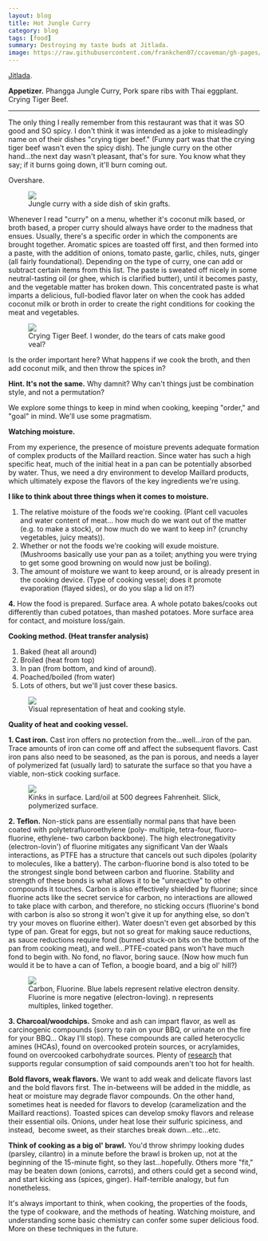 ```yaml
---
layout: blog
title: Hot Jungle Curry
category: blog
tags: [food]  
summary: Destroying my taste buds at Jitlada.
image: https://raw.githubusercontent.com/frankchen07/ccaveman/gh-pages/images/blog/062412_jitlada_3_courtesy_fc.jpg
---
```


[Jitlada](http://www.yelp.com/biz/jitlada-thai-los-angeles).

**Appetizer.** Phangga Jungle Curry, Pork spare ribs with Thai eggplant. Crying Tiger Beef.

---

The only thing I really remember from this restaurant was that it was SO good and SO spicy. I don't think it was intended as a joke to misleadingly name on of their dishes "crying tiger beef." (Funny part was that the crying tiger beef wasn't even the spicy dish). The jungle curry on the other hand...the next day wasn't pleasant, that's for sure. You know what they say; if it burns going down, it'll burn coming out.

Overshare.

<figure>
    <img src="https://raw.githubusercontent.com/frankchen07/ccaveman/gh-pages/images/blog/062412_jitlada_3_courtesy_fc.jpg"></img>
    <figcaption>Jungle curry with a side dish of skin grafts.</figcaption>
</figure>

Whenever I read "curry" on a menu, whether it's coconut milk based, or broth based, a proper curry should always have order to the madness that ensues. Usually, there's a specific order in which the components are brought together. Aromatic spices are toasted off first, and then formed into a paste, with the addition of onions, tomato paste, garlic, chiles, nuts, ginger (all fairly foundational). Depending on the type of curry, one can add or subtract certain items from this list. The paste is sweated off nicely in some neutral-tasting oil (or ghee, which is clarified butter), until it becomes pasty, and the vegetable matter has broken down. This concentrated paste is what imparts a delicious, full-bodied flavor later on when the cook has added coconut milk or broth in order to create the right conditions for cooking the meat and vegetables.

<figure>
    <img src="https://raw.githubusercontent.com/frankchen07/ccaveman/gh-pages/images/blog/062412_jitlada_1_courtesy_fc.jpg"></img>
    <figcaption>Crying Tiger Beef. I wonder, do the tears of cats make good veal?</figcaption>
</figure>

Is the order important here? What happens if we cook the broth, and then add coconut milk, and then throw the spices in?

**Hint. It's not the same.** Why damnit? Why can't things just be combination style, and not a permutation?

We explore some things to keep in mind when cooking, keeping "order," and "goal" in mind. We'll use some pragmatism.

**Watching moisture.**

From my experience, the presence of moisture prevents adequate formation of complex products of the Maillard reaction. Since water has such a high specific heat, much of the initial heat in a pan can be potentially absorbed by water. Thus, we need a dry environment to develop Maillard products, which ultimately expose the flavors of the key ingredients we're using.

**I like to think about three things when it comes to moisture.**

1. The relative moisture of the foods we're cooking. (Plant cell vacuoles and water content of meat... how much do we want out of the matter (e.g. to make a stock), or how much do we want to keep in? (crunchy vegetables, juicy meats)).
2. Whether or not the foods we're cooking will exude moisture. (Mushrooms basically use your pan as a toilet; anything you were trying to get some good browning on would now just be boiling).
3. The amount of moisture we want to keep around, or is already present in the cooking device. (Type of cooking vessel; does it promote evaporation (flayed sides), or do you slap a lid on it?)

**4.** How the food is prepared. Surface area. A whole potato bakes/cooks out differently than cubed potatoes, than mashed potatoes. More surface area for contact, and moisture loss/gain.

**Cooking method. (Heat transfer analysis)**

1. Baked (heat all around)
2. Broiled (heat from top)
3. In pan (from bottom, and kind of around).
4. Poached/boiled (from water)
5. Lots of others, but we'll just cover these basics.

<figure>
    <img src="https://raw.githubusercontent.com/frankchen07/ccaveman/gh-pages/images/blog/093012_cooking_methods_courtesy_fc.jpg"></img>
    <figcaption>Visual representation of heat and cooking style.</figcaption>
</figure>

**Quality of heat and cooking vessel.**

**1. Cast iron.** Cast iron offers no protection from the...well...iron of the pan. Trace amounts of iron can come off and affect the subsequent flavors. Cast iron pans also need to be seasoned, as the pan is porous, and needs a layer of polymerized fat (usually lard) to saturate the surface so that you have a viable, non-stick cooking surface.

<figure>
    <img src="https://raw.githubusercontent.com/frankchen07/ccaveman/gh-pages/images/blog/093012_cast_iron_courtesy_fc.jpg"></img>
    <figcaption>Kinks in surface. Lard/oil at 500 degrees Fahrenheit. Slick, polymerized surface.</figcaption>
</figure>

**2. Teflon.** Non-stick pans are essentially normal pans that have been coated with polytetrafluoroethylene (poly- multiple, tetra-four, fluoro-fluorine, ethylene- two carbon backbone). The high electronegativity (electron-lovin') of fluorine mitigates any significant Van der Waals interactions, as PTFE has a structure that cancels out such dipoles (polarity to molecules, like a battery). The carbon-fluorine bond is also toted to be the strongest single bond between carbon and fluorine. Stability and strength of these bonds is what allows it to be "unreactive" to other compounds it touches. Carbon is also effectively shielded by fluorine; since fluorine acts like the secret service for carbon, no interactions are allowed to take place with carbon, and therefore, no sticking occurs (fluorine's bond with carbon is also so strong it won't give it up for anything else, so don't try your moves on fluorine either). Water doesn't even get absorbed by this type of pan. Great for eggs, but not so great for making sauce reductions, as sauce reductions require fond (burned stuck-on bits on the bottom of the pan from cooking meat), and well...PTFE-coated pans won't have much fond to begin with. No fond, no flavor, boring sauce. (Now how much fun would it be to have a can of Teflon, a boogie board, and a big ol' hill?)

<figure>
    <img src="https://raw.githubusercontent.com/frankchen07/ccaveman/gh-pages/images/blog/093012_teflon_courtesy_fc.jpg"></img>
    <figcaption>Carbon, Fluorine. Blue labels represent relative electron density. Fluorine is more negative (electron-loving). n represents multiples, linked together.</figcaption>
</figure>

**3. Charcoal/woodchips.** Smoke and ash can impart flavor, as well as carcinogenic compounds (sorry to rain on your BBQ, or urinate on the fire for your BBQ... Okay I'll stop). These compounds are called heterocyclic amines (HCAs), found on overcooked protein sources, or acrylamides, found on overcooked carbohydrate sources. Plenty of [research](http://www.ncbi.nlm.nih.gov/pubmed/7834804) that supports regular consumption of said compounds aren't too hot for health.

**Bold flavors, weak flavors.** We want to add weak and delicate flavors last and the bold flavors first. The in-betweens will be added in the middle, as heat or moisture may degrade flavor compounds. On the other hand, sometimes heat is needed for flavors to develop (caramelization and the Maillard reactions). Toasted spices can develop smoky flavors and release their essential oils. Onions, under heat lose their sulfuric spiciness, and instead,  become sweet, as their starches break down...etc...etc.

**Think of cooking as a big ol' brawl.** You'd throw shrimpy looking dudes (parsley, cilantro) in a minute before the brawl is broken up, not at the beginning of the 15-minute fight, so they last...hopefully. Others more "fit," may be beaten down (onions, carrots), and others could get a second wind, and start kicking ass (spices, ginger). Half-terrible analogy, but fun nonetheless.

It's always important to think, when cooking, the properties of the foods, the type of cookware, and the methods of heating. Watching moisture, and understanding some basic chemistry can confer some super delicious food. More on these techniques in the future.
